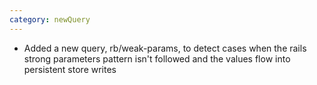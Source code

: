 ```yaml
---
category: newQuery
---
```

* Added a new query, rb/weak-params, to detect cases when the rails strong parameters pattern isn't followed and the values flow into persistent store writes